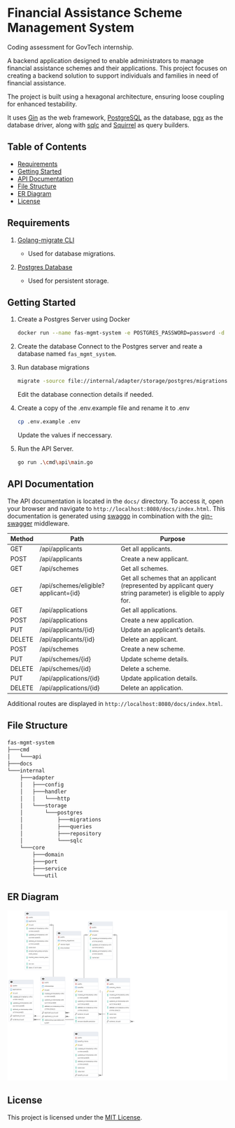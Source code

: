 # Financial Assistance Scheme Management System

Coding assessment for GovTech internship.

A backend application designed to enable administrators to manage financial assistance schemes and their applications.
This project focuses on creating a backend solution to support individuals and families in need of financial assistance.

The project is built using a hexagonal architecture, ensuring loose coupling for enhanced testability.

It uses [Gin](https://gin-gonic.com/) as the web framework, [PostgreSQL](https://www.postgresql.org/) as the
database, [pgx](https://github.com/jackc/pgx/) as the database driver, along
with [sqlc](https://github.com/sqlc-dev/sqlc) and [Squirrel](https://github.com/Masterminds/squirrel/) as query
builders.

## Table of Contents

- [Requirements](#requirements)
- [Getting Started](#getting-started)
- [API Documentation](#api-documentation)
- [File Structure](#file-structure)
- [ER Diagram](#er-diagram)
- [License](#license)

## Requirements

1. [Golang-migrate CLI](https://github.com/golang-migrate/migrate)
   - Used for database migrations.

2. [Postgres Database](https://www.postgresql.org/)
   - Used for persistent storage.

## Getting Started

1. Create a Postgres Server using Docker
   ```bash
   docker run --name fas-mgmt-system -e POSTGRES_PASSWORD=password -d -p 5432:5432 postgres
   ```

2. Create the database
   Connect to the Postgres server and reate a database named `fas_mgmt_system`.
   
4. Run database migrations
   ```bash
   migrate -source file://internal/adapter/storage/postgres/migrations -database postgres://postgres:password@localhost/fas_mgmt_system?sslmode=disable up
   ```
   Edit the database connection details if needed.


5. Create a copy of the .env.example file and rename it to .env

   ```bash
   cp .env.example .env
   ```
   
   Update the values if neccessary.


6. Run the API Server.
   ```bash
   go run .\cmd\api\main.go
   ```

## API Documentation

The API documentation is located in the `docs/` directory. To access it, open your browser and navigate to
`http://localhost:8080/docs/index.html`. This documentation is generated using [swaggo](https://github.com/swaggo/swag/)
in combination with the [gin-swagger](https://github.com/swaggo/gin-swagger/) middleware.

| Method | Path                                 | Purpose                                                                                                       |
|--------|--------------------------------------|---------------------------------------------------------------------------------------------------------------|
| GET    | /api/applicants                      | Get all applicants.                                                                                           |
| POST   | /api/applicants                      | Create a new applicant.                                                                                       |
| GET    | /api/schemes                         | Get all schemes.                                                                                              |
| GET    | /api/schemes/eligible?applicant={id} | Get all schemes that an applicant (represented by applicant query string parameter) is eligible to apply for. |
| GET    | /api/applications                    | Get all applications.                                                                                         |
| POST   | /api/applications                    | Create a new application.                                                                                     |
| PUT    | /api/applicants/{id}                 | Update an applicant’s details.                                                                                |
| DELETE | /api/applicants/{id}                 | Delete an applicant.                                                                                          |
| POST   | /api/schemes                         | Create a new scheme.                                                                                          |
| PUT    | /api/schemes/{id}                    | Update scheme details.                                                                                        |
| DELETE | /api/schemes/{id}                    | Delete a scheme.                                                                                              |
| PUT    | /api/applications/{id}               | Update application details.                                                                                   |
| DELETE | /api/applications/{id}               | Delete an application.                                                                                        |

Additional routes are displayed in `http://localhost:8080/docs/index.html`. 

   
## File Structure
   ```
   fas-mgmt-system
   ├───cmd
   │   └───api
   ├───docs
   └───internal
       ├───adapter
       │   ├───config
       │   ├───handler
       │   │   └───http
       │   └───storage
       │       └───postgres
       │           ├───migrations
       │           ├───queries
       │           ├───repository
       │           └───sqlc
       └───core
           ├───domain
           ├───port
           ├───service
           └───util

   ```

## ER Diagram
![ERD.png](ERD.png)

## License

This project is licensed under the [MIT License](LICENSE).
